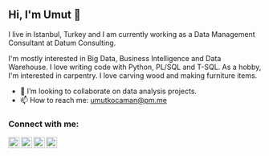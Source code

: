 ## Hi, I'm Umut 👋

I live in Istanbul, Turkey and I am currently working as a Data Management Consultant at Datum Consulting.

I'm mostly interested in Big Data, Business Intelligence and Data Warehouse. I love writing code with Python, PL/SQL and T-SQL. As a hobby, I'm interested in carpentry. I love carving wood and making furniture items.

- 👯 I’m looking to collaborate on data analysis projects. 
- 📫 How to reach me: umutkocaman@pm.me

### Connect with me:
[<img align="left" alt="uckocaman | Twitter" width="22px" src="https://cdn.jsdelivr.net/npm/simple-icons@v3/icons/twitter.svg" />](https://twitter.com/uckocaman)
[<img align="left" alt="Umut Can Kocaman | LinkedIn" width="22px" src="https://cdn.jsdelivr.net/npm/simple-icons@v3/icons/linkedin.svg" />](https://www.linkedin.com/in/umutcankocaman/)
[<img align="left" alt="Umut Can Kocaman | Kaggle" width="22px" src="https://cdn.jsdelivr.net/npm/simple-icons@3.4.1/icons/kaggle.svg"/>](https://www.kaggle.com/umutc4n)
[<img align="left" alt="Umut Can Kocaman | Stackoverflow" width="22px" src="https://cdn.jsdelivr.net/npm/simple-icons@3.4.1/icons/stackoverflow.svg"/>](https://stackoverflow.com/users/13325358/uckocaman)

